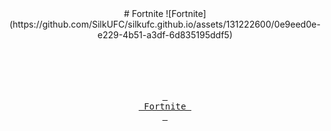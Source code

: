 <div align = center>
# Fortnite
![Fortnite](https://github.com/SilkUFC/silkufc.github.io/assets/131222600/0e9eed0e-e229-4b51-a3df-6d835195ddf5)

<br>
 
<br>
<br>

<br>
<br>

[<kbd> <br> Fortnite <br> </kbd>][KBD]

</div>

<br>
<br>

<!---------------------------------------------------------------------------->


[KBD]: sd.md
[#]: #


<!---------------------------------[ Badges ]---------------------------------->


